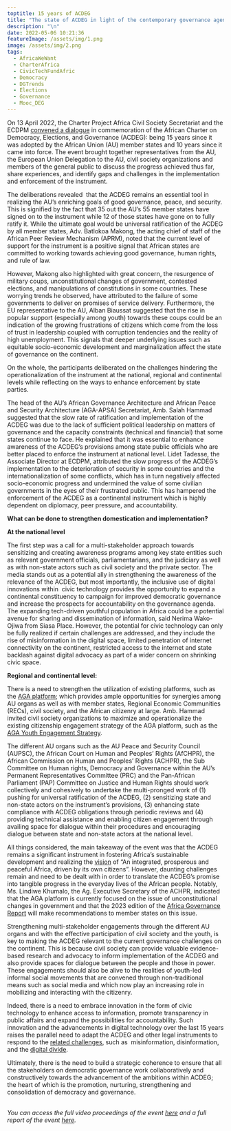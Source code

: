 ```yaml
---
toptitle: 15 years of ACDEG
title: "The state of ACDEG in light of the contemporary governance agenda in Africa "
description: "\n"
date: 2022-05-06 10:21:36
featureImage: /assets/img/1.png
image: /assets/img/2.png
tags:
  - AfricaWeWant
  - CharterAfrica
  - CivicTechFundAfric
  - Democracy
  - DGTrends
  - Elections
  - Governance
  - Mooc_DEG
---
```

On 13 April 2022, the Charter Project Africa Civil Society Secretariat and the ECDPM [convened a dialogue](https://ecdpm.org/events/advancing-pan-african-governance-agenda/) in commemoration of the African Charter on Democracy, Elections, and Governance (ACDEG): being 15 years since it was adopted by the African Union (AU) member states and 10 years since it came into force. The event brought together representatives from the AU, the European Union Delegation to the AU, civil society organizations and members of the general public to discuss the progress achieved thus far, share experiences, and identify gaps and challenges in the implementation and enforcement of the instrument.

The deliberations revealed  that the ACDEG remains an essential tool in realizing the AU’s enriching goals of good governance, peace, and security. This is signified by the fact that 35 out the AU’s 55 member states have signed on to the instrument while 12 of those states have gone on to fully ratify it. While the ultimate goal would be universal ratification of the ACDEG by all member states, Adv. Batlokoa Makong, the acting chief of staff of the African Peer Review Mechanism (APRM), noted that the current level of support for the instrument is a positive signal that African states are committed to working towards achieving good governance, human rights, and rule of law. 

However, Makong also highlighted with great concern, the resurgence of military coups, unconstitutional changes of government, contested elections, and manipulations of constitutions in some countries. These worrying trends he observed, have attributed to the failure of some governments to deliver on promises of service delivery. Furthermore, the EU representative to the AU, Alban Biaussat suggested that the rise in popular support (especially among youth) towards these coups could be an indication of the growing frustrations of citizens which come from the loss of trust in leadership coupled with corruption tendencies and the reality of high unemployment. This signals that deeper underlying issues such as equitable socio-economic development and marginalization affect the state of governance on the continent.

On the whole, the participants deliberated on the challenges hindering the operationalization of the instrument at the national, regional and continental levels while reflecting on the ways to enhance enforcement by state parties. 

The head of the AU’s African Governance Architecture and African Peace and Security Architecture (AGA-APSA) Secretariat, Amb. Salah Hammad suggested that the slow rate of ratification and implementation of the ACDEG was due to the lack of sufficient political leadership on matters of governance and the capacity constraints (technical and financial) that some states continue to face. He explained that it was essential to enhance awareness of the ACDEG’s provisions among state public officials who are better placed to enforce the instrument at national level. Lidet Tadesse, the Associate Director at ECDPM, attributed the slow progress of the ACDEG’s implementation to the deterioration of security in some countries and the internationalization of some conflicts, which has in turn negatively affected  socio-economic progress and undermined the value of some civilian governments in the eyes of their frustrated public. This has hampered the enforcement of the ACDEG as a continental instrument which is highly dependent on diplomacy, peer pressure, and accountability.  



**What can be done to strengthen domestication and implementation?** 

**At the national level**

The first step was a call for a multi-stakeholder approach towards sensitizing and creating awareness programs among key state entities such as relevant government officials, parliamentarians, and the judiciary as well as with non-state actors such as civil society and the private sector. The media stands out as a potential ally in strengthening the awareness of the relevance of the ACDEG, but most importantly, the inclusive use of digital innovations within  civic technology provides the opportunity to expand a continental constituency to campaign for improved democratic governance and increase the prospects for accountability on the governance agenda.  The expanding tech-driven youthful population in Africa could be a potential avenue for sharing and dissemination of information, said Nerima Wako-Ojiwa from Siasa Place. However, the potential for civic technology can only be fully realized if certain challenges are addressed, and they include the rise of misinformation in the digital space, limited penetration of internet connectivity on the continent, restricted access to the internet and state backlash against digital advocacy as part of a wider concern on shrinking civic space. 

**Regional and continental level:**

There is a need to strengthen the utilization of existing platforms, such as the [AGA platform](https://au.int/en/aga?msclkid=e3beb4d0c56a11ec856134022471b39c); which provides ample opportunities for synergies among AU organs as well as with member states, Regional Economic Communities (RECs), civil society, and the African citizenry at large. Amb. Hammad invited civil society organizations to maximize and operationalize the existing citizenship engagement strategy of the AGA platform, such as the [AGA Youth Engagement Strategy](https://au.int/en/documents/20200521/youth-engagement-strategy).  

The different AU organs such as the AU Peace and Security Council (AUPSC), the African Court on Human and Peoples’ Rights (AfCHPR), the African Commission on Human and Peoples’ Rights (ACHPR), the Sub Committee on Human rights, Democracy and Governance within the AU’s Permanent Representatives Committee (PRC) and the Pan-African Parliament (PAP) Committee on Justice and Human Rights should work collectively and cohesively to undertake the multi-pronged work of (1) pushing for universal ratification of the ACDEG, (2) sensitizing state and non-state actors on the instrument’s provisions, (3) enhancing state compliance with ACDEG obligations through periodic reviews and (4) providing technical assistance and enabling citizen engagement through availing space for dialogue within their procedures and encouraging dialogue between state and non-state actors at the national level.

All things considered, the main takeaway of the event was that the ACDEG remains a significant instrument in fostering Africa’s sustainable development and realizing the [vision](https://au.int/en/about/vision) of “An integrated, prosperous and peaceful Africa, driven by its own citizens”. However, daunting challenges remain and need to be dealt with in order to translate the ACDEG’s promise into tangible progress in the everyday lives of the African people. Notably, Ms. Lindiwe Khumalo, the Ag. Executive Secretary of the ACHPR, indicated that the AGA platform is currently focused on the issue of unconstitutional changes in government and that the 2023 edition of the [Africa Governance Report](https://www.africannewspage.net/2022/03/26/op-ed-unveiling-the-2021-african-governance-futures-scenarios-by-eddy-maloka/) will make recommendations to member states on this issue. 

Strengthening multi-stakeholder engagements through the different AU organs and with the effective participation of civil society and the youth, is key to making the ACDEG relevant to the current governance challenges on the continent. This is because civil society can provide valuable evidence-based research and advocacy to inform implementation of the ACDEG and also provide spaces for dialogue between the people and those in power. These engagements should also be alive to the realities of youth-led informal social movements that are convened through non-traditional means such as social media and which now play an increasing role in mobilizing and interacting with the citizenry. 

Indeed, there is a need to embrace innovation in the form of civic technology to enhance access to information, promote transparency in public affairs and expand the possibilities for accountability. Such innovation and the advancements in digital technology over the last 15 years raises the parallel need to adapt the ACDEG and other legal instruments to respond to the [related challenges](https://achpr.org/sessions/resolutions?id=504&msclkid=addc0794c56811ec8734aff09670e5b3), such as  misinformation, disinformation, and the [digital divide](https://www.africaportal.org/features/covid-19-implications-of-the-pandemic-for-the-digital-divide-in-africa/?msclkid=1398ae46c56811ec9c7b8cd17ccd0d99). 

Ultimately, there is the need to build a strategic coherence to ensure that all the stakeholders on democratic governance work collaboratively and constructively towards the advancement of the ambitions within ACDEG; the heart of which is the promotion, nurturing, strengthening and consolidation of democracy and governance. 

\
*You can access the full video proceedings of the event [here](https://youtu.be/TLCPJi1E8T0) and a full report of the event [here](https://ecdpm.org/wp-content/uploads/Key-Highlights-Outcome-Document-15th-anniversary-of-adoption-of-ACDEG-Final-April-2022.pdf).*